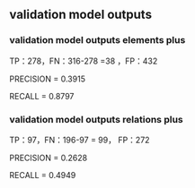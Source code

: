 ## validation model outputs

### validation model outputs elements plus

TP：278，FN：316-278 =38 ，FP：432

PRECISION = 0.3915

RECALL = 0.8797

### validation model outputs relations plus

TP：97，FN：196-97 = 99， FP：272

PRECISION = 0.2628

RECALL = 0.4949

## 

### 
